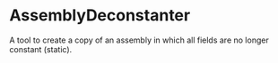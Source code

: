 # AssemblyDeconstanter
A tool to create a copy of an assembly in which all fields are no longer constant (static).
